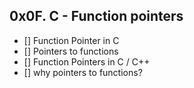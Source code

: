 ## 0x0F. C - Function pointers

- [] Function Pointer in C
- [] Pointers to functions
- [] Function Pointers in C / C++
- [] why pointers to functions?
